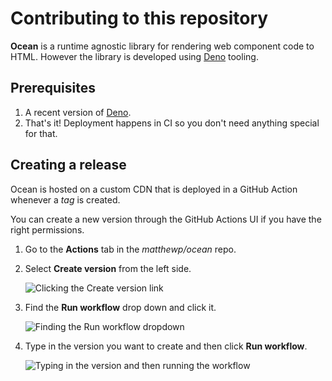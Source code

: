 # Contributing to this repository

__Ocean__ is a runtime agnostic library for rendering web component code to HTML. However the library is developed using [Deno](https://deno.land/) tooling.

## Prerequisites

1. A recent version of [Deno](https://deno.land/#installation).
2. That's it! Deployment happens in CI so you don't need anything special for that.

## Creating a release

Ocean is hosted on a custom CDN that is deployed in a GitHub Action whenever a *tag* is created.

You can create a new version through the GitHub Actions UI if you have the right permissions.

1. Go to the __Actions__ tab in the *matthewp/ocean* repo.
2. Select __Create version__ from the left side.

    ![Clicking the Create version link](https://user-images.githubusercontent.com/361671/132341418-61273c13-480b-4947-b9a5-af09744270f9.png)

3. Find the __Run workflow__ drop down and click it.

    ![Finding the Run workflow dropdown](https://user-images.githubusercontent.com/361671/132341485-b2cb25ad-36d2-46a8-89e7-6eda503d7efe.png)

4. Type in the version you want to create and then click __Run workflow__.

    ![Typing in the version and then running the workflow](https://user-images.githubusercontent.com/361671/132341521-3d5fa528-1594-470b-b56a-767768e3604e.png)
